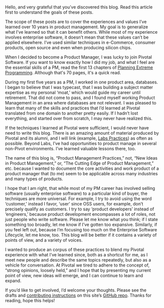 Hello, and very grateful that you’ve discovered this blog. Read this article first to understand the goals of these posts.

The scope of these posts are to cover the experiences and values I’ve learned over 10 years in product management. My goal is to generalize what I’ve learned so that it can benefit others. While most of my experience involves enterprise software, it doesn’t mean that these values can’t be applied elsewhere. I’ve used similar techniques in e-Commerce, consumer products, open source and even when producing silicon chips.

When I decided to become a Product Manager, I was lucky to join Pivotal Software. If you want to know exactly how I did my job, and what I feel are the essential skills of a PM, read the first 13 chapters of [Planning Extreme Programming][1]. Although that's 70 pages, it's a quick read.

During my first five years as a PM, I worked in one product area, databases. I began to believe that I was typecast, that I was building a subject matter expertise as my personal ‘moat,’ which would guide my career until retirement. That did not come to pass, and I found myself working Product Management in an area where databases are not relevant. I was pleased to learn that many of the skills and practices that I’d learned at Pivotal translated from one domain to another pretty easily. If I hadn’t lost everything, and started over from scratch, I may never have realized this.

If the techniques I learned at Pivotal were sufficient, I would never have need to write this blog. There is an amazing amount of material produced by Pivotal and its alumni, and I will link (example, [Labs Practices][2]) as often as possible. Beyond Labs, I’ve had opportunities to product manage in several non-Pivot environments. I’ve learned valuable lessons there, too.

The name of this blog is, “Product Management Practices,” not, “New Ideas in Product Management,” or, “The Cutting Edge of Product Management,” etc. because I wanted to document the core activities and work product of a product manager that (to me) seem to be applicable across many industries and many types of products.

I hope that I am right, that while most of my PM career has involved selling software (usually enterprise software) to a particular kind of buyer, the techniques are more universal. For example, I try to avoid using the word ‘customer,’ instead I favor, ‘user’ since OSS users, for example, don’t precisely qualify as customers. I try to say ‘product developers’ instead of ‘engineers,’ because product development encompasses a lot of roles, not just people who write software. Please let me know what you think; if I state something too broadly, let me know if I’ve gotten too expansive. Similarly, if you feel left out, because I’m focusing too much on the Enterprise Software Lifecycle, let me know, too. This blog will be better if it contains a variety of points of view, and a variety of voices.

I wanted to produce an corpus of these practices to blend my Pivotal experience with what I’ve learned since, both as a shortcut for me, as I meet new people and describe the same topics repeatedly, but also as a vehicle for conversation. At Pivotal we tired to adhere to the concept of, “strong opinions, loosely held,” and I hope that by presenting my current point of view, new ideas will emerge, and I can continue to learn and expand.

If you’d like to get involved, I’d welcome your thoughts. Please see the drafts and [contributing instructions][3] on this site’s [GitHub repo][4]. Thanks for reading, hope this helps!

[1]:  https://martinfowler.com/books/pxp.html "Planning Extreme Programming"
[2]:	https://labspractices.com "Labs Practices"
[3]:	https://github.com/pm-practices/pm-blog?tab=readme-ov-file#contributing "pm-blog contributing instructions"
[4]:	https://github.com/pm-practices/pm-blog "pm-blog repo"
